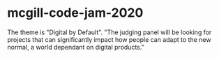 # mcgill-code-jam-2020
The theme is "Digital by Default". "The judging panel will be looking for projects that can significantly impact how people can adapt to the new normal, a world dependant on digital products."
